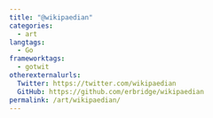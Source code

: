 ```yaml
---
title: "@wikipaedian"
categories:
  - art
langtags:
  - Go
frameworktags:
  - gotwit
otherexternalurls:
  Twitter: https://twitter.com/wikipaedian
  GitHub: https://github.com/erbridge/wikipaedian
permalink: /art/wikipaedian/
---
```

